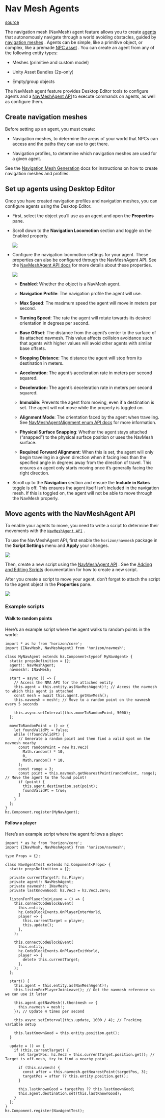 # Nav Mesh Agents

[source](https://developers.meta.com/horizon-worlds/learn/documentation/desktop-editor/npcs/nav-mesh-agents)

The navigation mesh (NavMesh) agent feature allows you to create [agents](/horizon-worlds/learn/documentation/desktop-editor/npcs/navigation-mesh-generation#agent) that autonomously navigate through a world avoiding obstacles, guided by [navigation meshes](/horizon-worlds/learn/documentation/desktop-editor/npcs/navigation-mesh-generation#navigation-mesh-navmesh) . Agents can be simple, like a primitive object, or complex, like a premade [NPC asset](/horizon-worlds/learn/documentation/desktop-editor/npcs/getting-started-with-npc-assets) . You can create an agent from any of the following entity types:

*   Meshes (primitive and custom model)

*   Unity Asset Bundles (2p-only)

*   Empty/group objects

The NavMesh agent feature provides Desktop Editor tools to configure agents and a [NavMeshAgent API](https://horizon.meta.com/resources/scripting-api/navmesh.navmeshagent.md/?api_version=2.0.0) to execute commands on agents, as well as configure them.

## Create navigation meshes

Before setting up an agent, you must create:

*   Navigation meshes, to determine the areas of your world that NPCs can access and the paths they can use to get there.

*   Navigation profiles, to determine which navigation meshes are used for a given agent.

See the [Navigation Mesh Generation](/horizon-worlds/learn/documentation/desktop-editor/npcs/navigation-mesh-generation) docs for instructions on how to create navigation meshes and profiles.

## Set up agents using Desktop Editor

Once you have created navigation profiles and navigation meshes, you can configure agents using the Desktop Editor.

*   First, select the object you’ll use as an agent and open the **Properties** pane.

*   Scroll down to the **Navigation Locomotion** section and toggle on the Enabled property.
    
    ![](https://scontent.flba1-1.fna.fbcdn.net/v/t39.2365-6/459400604_543667308171225_1499421177653764709_n.png?_nc_cat=111&ccb=1-7&_nc_sid=e280be&_nc_ohc=88f6UGmX5WAQ7kNvwEhx7JJ&_nc_oc=AdnHDIfJWnq7VGeIM0Nd2ff1rmHifaw1tFiLEO7liZ1Ti2LdCj72lnP34yU2ElKqKi8&_nc_zt=14&_nc_ht=scontent.flba1-1.fna&_nc_gid=gt20HehNMo1JvxbM7kRivA&oh=00_AfTtokKAXpi_G6uWy4kEf-al4n4RQruiha0eIajqpEVeSQ&oe=689B9D37)
    

*   Configure the navigation locomotion settings for your agent. These properties can also be configured through the NavMeshAgent API. See the [NavMeshAgent API docs](https://horizon.meta.com/resources/scripting-api/navmesh.navmeshagent.md/?api_version=2.0.0) for more details about these properties.
    
    ![](https://scontent.flba1-1.fna.fbcdn.net/v/t39.2365-6/459083561_543667304837892_4941892522645062338_n.png?_nc_cat=107&ccb=1-7&_nc_sid=e280be&_nc_ohc=xTSrKjKKFXYQ7kNvwGTHLl-&_nc_oc=AdlAkS5HopXbufbiC8WI-4nlBqktPeOlmNXHpbvueiRI62GsR9E2OtWhV218fhcj5E0&_nc_zt=14&_nc_ht=scontent.flba1-1.fna&_nc_gid=gt20HehNMo1JvxbM7kRivA&oh=00_AfQz0UTJh12jOZtKm3HkUVV5Mi4FviXG0pmaubw0fj_66w&oe=689B8A81)
    
    *   **Enabled**: Whether the object is a NavMesh agent.
    
    *   **Navigation Profile**: The navigation profile the agent will use.
    
    *   **Max Speed**: The maximum speed the agent will move in meters per second.
    
    *   **Turning Speed**: The rate the agent will rotate towards its desired orientation in degrees per second.
    
    *   **Base Offset**: The distance from the agent’s center to the surface of its attached navmesh. This value affects collision avoidance such that agents with higher values will avoid other agents with similar base offsets.
    
    *   **Stopping Distance**: The distance the agent will stop from its destination in meters.
    
    *   **Acceleration**: The agent’s acceleration rate in meters per second squared.
    
    *   **Deceleration**: The agent’s deceleration rate in meters per second squared.
    
    *   **Immobile**: Prevents the agent from moving, even if a destination is set. The agent will not move while the property is toggled on.
    
    *   **Alignment Mode**: The orientation faced by the agent when traveling. See [NavMeshAgentAlignment enum API docs](https://horizon.meta.com/resources/scripting-api/navmesh.navmeshagentalignment.md/?api_version=2.0.0) for more information.
    
    *   **Physical Surface Snapping**: Whether the agent stays attached (“snapped”) to the physical surface position or uses the NavMesh surface.
    
    *   **Required Forward Alignment**: When this is set, the agent will only begin traveling in a given direction when it facing less than the specified angle in degrees away from the direction of travel. This ensures an agent only starts moving once it’s generally facing the right direction.

*   Scroll up to the **Navigation** section and ensure the **Include in Bakes** toggle is off. This ensures the agent itself isn’t included in the navigation mesh. If this is toggled on, the agent will not be able to move through the NavMesh properly.

## Move agents with the NavMeshAgent API

To enable your agents to move, you need to write a script to determine their movements with the [`NavMeshAgent API`](https://horizon.meta.com/resources/scripting-api/navmesh.navmeshagent.md/?api_version=2.0.0) .

To use the NavMeshAgent API, first enable the `horizon/navmesh` package in the **Script Settings** menu and **Apply** your changes.

![](https://scontent.flba1-1.fna.fbcdn.net/v/t39.2365-6/459441915_543667311504558_2099678408108692939_n.png?_nc_cat=100&ccb=1-7&_nc_sid=e280be&_nc_ohc=R2ZqLAgXT64Q7kNvwG4Eu6_&_nc_oc=AdkJ_QnHdahEbDbURxUMTfFZaGe5m54zJCJ9OgIK6cjmYUJEiiuBnkWecmiIuFixfRE&_nc_zt=14&_nc_ht=scontent.flba1-1.fna&_nc_gid=gt20HehNMo1JvxbM7kRivA&oh=00_AfShtNM6B4ngRoj-HP57xemakvEOWid_upssW-JQQaeVPA&oe=689BAD10)

Then, create a new script using the [NavMeshAgent API](https://horizon.meta.com/resources/scripting-api/navmesh.navmeshagent.md/?api_version=2.0.0) . See the [Adding and Editing Scripts](/horizon-worlds/learn/documentation/desktop-editor/getting-started/adding-and-editing-scripts) documentation for how to create a new script.

After you create a script to move your agent, don’t forget to attach the script to the agent object in the **Properties** pane.

![](https://scontent.flba1-1.fna.fbcdn.net/v/t39.2365-6/459101076_543667314837891_4007115484206548401_n.png?_nc_cat=105&ccb=1-7&_nc_sid=e280be&_nc_ohc=GYLcdN2n9oQQ7kNvwGBd9Le&_nc_oc=AdleHGM0y4bsubi0dOCJ6FN3-C_07k0xCOltmMpayTZpg2YcS_3-R19eVYoF8oyPmwY&_nc_zt=14&_nc_ht=scontent.flba1-1.fna&_nc_gid=gt20HehNMo1JvxbM7kRivA&oh=00_AfR4ahpQbQykOKJWMehBorHCP7K9sbYShDqLF7JGVnUfCg&oe=689BAF89)

### Example scripts

#### Walk to random points

Here’s an example script where the agent walks to random points in the world:

```
import * as hz from 'horizon/core';
import {INavMesh, NavMeshAgent} from 'horizon/navmesh';

class MyNavAgent extends hz.Component<typeof MyNavAgent> {
  static propsDefinition = {};
  agent!: NavMeshAgent;
  navmesh!: INavMesh;

  start = async () => {
    // Access the NMA API for the attached entity
    this.agent = this.entity.as(NavMeshAgent)!; // Access the navmesh to which this agent is attached
    const mesh = await this.agent.getNavMesh();
    this.navmesh = mesh!; // Move to a random point on the navmesh every 5 seconds

    this.async.setInterval(this.moveToRandomPoint, 5000);
  };

  moveToRandomPoint = () => {
    let foundValidPt = false;
    while (!foundValidPt) {
      // Generate a random point and then find a valid spot on the navmesh nearby
      const randomPoint = new hz.Vec3(
        Math.random() * 10,
        0,
        Math.random() * 10,
      );
      const range = 3;
      const point = this.navmesh.getNearestPoint(randomPoint, range); // Move the agent to the found point!
      if (point) {
        this.agent.destination.set(point);
        foundValidPt = true;
      }
    }
  };
}
hz.Component.register(MyNavAgent);
```

#### Follow a player

Here’s an example script where the agent follows a player:

```
import * as hz from 'horizon/core';
import {INavMesh, NavMeshAgent} from 'horizon/navmesh';

type Props = {};

class NavAgentTest extends hz.Component<Props> {
  static propsDefinition = {};

  private currentTarget?: hz.Player;
  private agent!: NavMeshAgent;
  private navmesh!: INavMesh;
  private lastKnownGood: hz.Vec3 = hz.Vec3.zero;

  listenForPlayerJoinLeave = () => {
    this.connectCodeBlockEvent(
      this.entity,
      hz.CodeBlockEvents.OnPlayerEnterWorld,
      player => {
        this.currentTarget = player;
        this.update();
      },
    );

    this.connectCodeBlockEvent(
      this.entity,
      hz.CodeBlockEvents.OnPlayerExitWorld,
      player => {
        delete this.currentTarget;
      },
    );
  };

  start() {
    this.agent = this.entity.as(NavMeshAgent)!;
    this.listenForPlayerJoinLeave(); // Get the navmesh reference so we can use it later

    this.agent.getNavMesh().then(mesh => {
      this.navmesh = mesh!;
    }); // Update 4 times per second

    this.async.setInterval(this.update, 1000 / 4); // Tracking variable setup

    this.lastKnownGood = this.entity.position.get();
  }

  update = () => {
    if (this.currentTarget) {
      let targetPos: hz.Vec3 = this.currentTarget.position.get(); // Target is off-mesh, try to find a nearby point.

      if (this.navmesh) {
        const after = this.navmesh.getNearestPoint(targetPos, 3);
        targetPos = after ?? this.entity.position.get();
      }

      this.lastKnownGood = targetPos ?? this.lastKnownGood;
      this.agent.destination.set(this.lastKnownGood);
    }
  };
}
hz.Component.register(NavAgentTest);
```

 

 

 

 

 

 

 

 

 

 

 

 

 

 

 

 

 

 

 

 

 

 

 

 

 

 

 

 

 

 

 

 

 

 

 

 

 

 

 

 

 

 

 

 

 

 

 

 

 